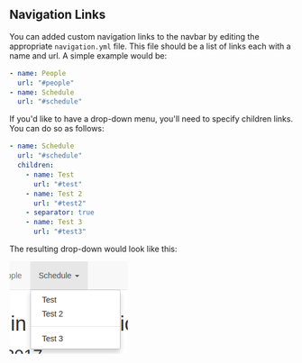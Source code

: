 ## Navigation Links

You can added custom navigation links to the navbar by editing the appropriate `navigation.yml` file. This file should be a list of links each with a name and url. A simple example would be:

```yaml
- name: People
  url: "#people"
- name: Schedule
  url: "#schedule"
```

If you'd like to have a drop-down menu, you'll need to specify children links. You can do so as follows:

```yaml
- name: Schedule
  url: "#schedule"
  children:
    - name: Test
      url: "#test"
    - name: Test 2
      url: "#test2"
    - separator: true
    - name: Test 3
      url: "#test3"
```

The resulting drop-down would look like this:

![navigation sample](documentation/navsample.png)
